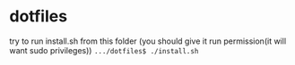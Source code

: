 dotfiles
========

try to run install.sh from this folder
(you should give it run permission(it will want sudo privileges))
`.../dotfiles$ ./install.sh`

